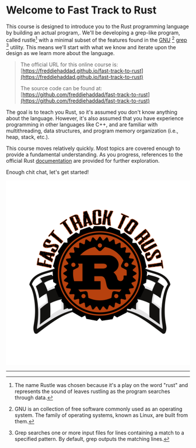 # Welcome to Fast Track to Rust

This course is designed to introduce you to the Rust programming language by
building an actual program,. We'll be developing a grep-like program, called
rustle[^1] with a minimal subset of the features found in the [GNU] [^2] [grep]
[^3] utility. This means we'll start with what we know and iterate upon the
design as we learn more about the language.

> The official URL for this online course is:
> [https://freddiehaddad.github.io/fast-track-to-rust](https://freddiehaddad.github.io/fast-track-to-rust)
>
> The source code can be found at:
> [https://github.com/freddiehaddad/fast-track-to-rust](https://github.com/freddiehaddad/fast-track-to-rust)

The goal is to teach you Rust, so it's assumed you don't know anything about the
language. However, it's also assumed that you have experience programming in
other languages like C++, and are familiar with multithreading, data structures,
and program memory organization (i.e., heap, stack, etc.).

This course moves relatively quickly. Most topics are covered enough to provide
a fundamental understanding. As you progress, references to the official Rust
[documentation] are provided for further exploration.

Enough chit chat, let's get started!

![Fast Track to Rust Logo](logo.svg)

[grep]: https://www.gnu.org/software/grep/manual/grep.html
[GNU]: https://www.gnu.org/
[documentation]: https://doc.rust-lang.org/book/title-page.html

---

[^1]:
    The name Rustle was chosen because it's a play on the word "rust" and
    represents the sound of leaves rustling as the program searches through
    data.

[^2]:
    GNU is an collection of free software commonly used as an operating system.
    The family of operating systems, known as Linux, are built from them.

[^3]:
    Grep searches one or more input files for lines containing a match to a
    specified pattern. By default, grep outputs the matching lines.
